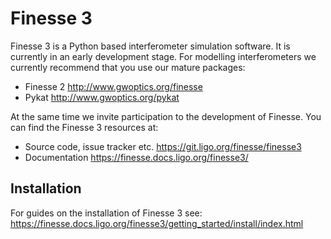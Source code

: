 # Finesse 3

Finesse 3 is a Python based interferometer simulation software. It is currently in an early
development stage. For modelling interferometers we currently recommend that you use our mature packages:
* Finesse 2 http://www.gwoptics.org/finesse
* Pykat http://www.gwoptics.org/pykat

At the same time we invite participation to the development of Finesse. You can find the Finesse 3 resources at:
* Source code, issue tracker etc. https://git.ligo.org/finesse/finesse3
* Documentation https://finesse.docs.ligo.org/finesse3/

## Installation

For guides on the installation of Finesse 3 see: https://finesse.docs.ligo.org/finesse3/getting_started/install/index.html

